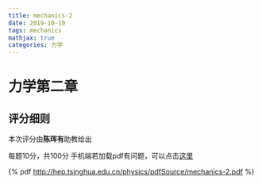 ```yaml
---
title: mechanics-2
date: 2019-10-10
tags: mechanics
mathjax: true
categories: 力学
---
```

# 力学第二章

## 评分细则
本次评分由**陈珲有**助教给出

每题10分，共100分
手机端若加载pdf有问题，可以点击[这里](https://cloud.tsinghua.edu.cn/f/b48fe56dd07f4202baf9/)

{% pdf http://hep.tsinghua.edu.cn/physics/pdfSource/mechanics-2.pdf %}
